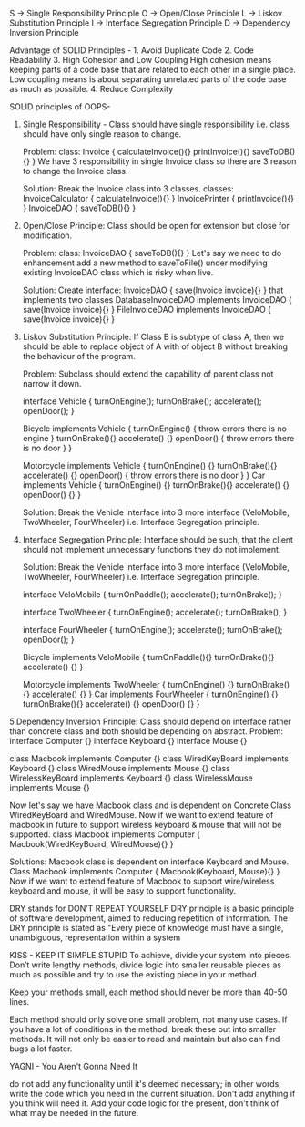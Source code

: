 S -> Single Responsibility Principle
O -> Open/Close Principle
L -> Liskov Substitution Principle
I -> Interface Segregation Principle
D -> Dependency Inversion Principle

Advantage of SOLID Principles -
    1. Avoid Duplicate Code
    2. Code Readability
    3. High Cohesion and Low Coupling
        High cohesion means keeping parts of a code base that are related to each other in a single place.
        Low coupling means is about separating unrelated parts of the code base as much as possible.
    4. Reduce Complexity

SOLID principles of OOPS-
1. Single Responsibility - Class should have single responsibility i.e. class should have only single reason to change.

   Problem: class: Invoice {
                        calculateInvoice(){}
                        printInvoice(){}
                        saveToDB(){}
                   }
   We have 3 responsibility in single Invoice class so there are 3 reason to change the Invoice class.

   Solution: Break the Invoice class into 3 classes.
             classes: InvoiceCalculator { calculateInvoice(){} }
                      InvoicePrinter { printInvoice(){} }
                      InvoiceDAO { saveToDB(){} }

2. Open/Close Principle: Class should be open for extension but close for modification.

   Problem: class: InvoiceDAO { saveToDB(){} }
   Let's say we need to do enhancement add a new method to saveToFile() under modifying existing InvoiceDAO class which is risky when live.

   Solution: Create interface: InvoiceDAO { save(Invoice invoice){} } that implements two classes
             DatabaseInvoiceDAO implements InvoiceDAO {
                                                        save(Invoice invoice){}
                                                   }
             FileInvoiceDAO implements InvoiceDAO {
                                                    save(Invoice invoice){}
                                                  }

3. Liskov Substitution Principle: If Class B is subtype of class A, then we should be able to replace object of A with of object B
   without breaking the behaviour of the program.

   Problem: Subclass should extend the capability of parent class not narrow it down.

   interface Vehicle {
        turnOnEngine();
        turnOnBrake();
        accelerate();
        openDoor();
   }

   Bicycle implements Vehicle {
        turnOnEngine() { throw errors there is no engine }
        turnOnBrake(){}
        accelerate() {}
        openDoor() { throw errors there is no door }
   }

   Motorcycle implements Vehicle {
        turnOnEngine() {}
        turnOnBrake(){}
        accelerate() {}
        openDoor() { throw errors there is no door }
   }
   Car implements Vehicle {
        turnOnEngine() {}
        turnOnBrake(){}
        accelerate() {}
        openDoor() {}
   }

   Solution: Break the Vehicle interface into 3 more interface (VeloMobile, TwoWheeler, FourWheeler) i.e. Interface Segregation principle.


4. Interface Segregation Principle: Interface should be such, that the client should not implement unnecessary functions they do not implement.

    Solution: Break the Vehicle interface into 3 more interface (VeloMobile, TwoWheeler, FourWheeler) i.e. Interface Segregation principle.

    interface VeloMobile {
        turnOnPaddle();
        accelerate();
        turnOnBrake();
      }

    interface TwoWheeler {
        turnOnEngine();
        accelerate();
        turnOnBrake();
    }

    interface FourWheeler {
        turnOnEngine();
        accelerate();
        turnOnBrake();
        openDoor();
    }

    Bicycle implements VeloMobile {
         turnOnPaddle(){}
         turnOnBrake(){}
         accelerate() {}
    }

    Motorcycle implements TwoWheeler {
         turnOnEngine() {}
         turnOnBrake(){}
         accelerate() {}
    }
    Car implements FourWheeler {
         turnOnEngine() {}
         turnOnBrake(){}
         accelerate() {}
         openDoor() {}
    }

5.Dependency Inversion Principle: Class should depend on interface rather than concrete class and both should be 
depending on abstract.
  Problem: 
  interface Computer {}
  interface Keyboard {}
  interface Mouse {}
  
  class Macbook implements Computer {}
  class WiredKeyBoard implements Keyboard {}
  class WiredMouse implements Mouse {}
  class WirelessKeyBoard implements Keyboard {}
  class WirelessMouse implements Mouse {}
  
  Now let's say we have Macbook class and is dependent on Concrete Class WiredKeyBoard and WiredMouse. Now if we want 
  to extend feature of macbook in future to support wireless keyboard & mouse that will not be supported.
  class Macbook implements Computer { 
                    Macbook(WiredKeyBoard, WiredMouse){}
                } 
  
  Solutions:  Macbook class is dependent on interface Keyboard and Mouse.
  Class Macbook implements Computer { 
                    Macbook(Keyboard, Mouse){}
                } 
  Now if we want to extend feature of Macbook to support wire/wireless keyboard and mouse, it will be easy to support functionality.


DRY stands for DON’T REPEAT YOURSELF
DRY principle is a basic principle of software development, aimed to reducing repetition of information. The DRY 
principle is stated as "Every piece of knowledge must have a single, unambiguous, representation within a system


KISS - KEEP IT SIMPLE STUPID 
To achieve, divide your system into pieces. Don’t write lengthy methods, divide logic into smaller reusable pieces as 
much as possible and try to use the existing piece in your method.

Keep your methods small, each method should never be more than 40-50 lines.

Each method should only solve one small problem, not many use cases. If you have a lot of conditions in 
the method, break these out into smaller methods. It will not only be easier to read and maintain but 
also can find bugs a lot faster.

YAGNI - You Aren't Gonna Need It

do not add any functionality until it's deemed necessary; in other words,  write the code which you need in the 
current situation. Don't add anything if you think will need it. Add your code logic for the present, 
don't think of what may be needed in the future.